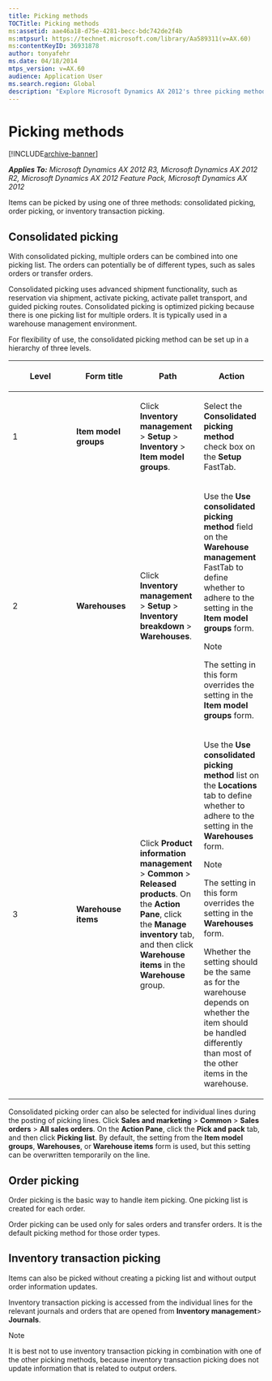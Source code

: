 ```yaml
---
title: Picking methods
TOCTitle: Picking methods
ms:assetid: aae46a18-d75e-4281-becc-bdc742de2f4b
ms:mtpsurl: https://technet.microsoft.com/library/Aa589311(v=AX.60)
ms:contentKeyID: 36931878
author: tonyafehr
ms.date: 04/18/2014
mtps_version: v=AX.60
audience: Application User
ms.search.region: Global
description: "Explore Microsoft Dynamics AX 2012's three picking methods: consolidated picking, order picking, and inventory transaction picking. Learn how to optimize your warehouse management."
---
```


# Picking methods 


[!INCLUDE[archive-banner](includes/archive-banner.md)]


_**Applies To:** Microsoft Dynamics AX 2012 R3, Microsoft Dynamics AX 2012 R2, Microsoft Dynamics AX 2012 Feature Pack, Microsoft Dynamics AX 2012_

Items can be picked by using one of three methods: consolidated picking, order picking, or inventory transaction picking.

## Consolidated picking

With consolidated picking, multiple orders can be combined into one picking list. The orders can potentially be of different types, such as sales orders or transfer orders.

Consolidated picking uses advanced shipment functionality, such as reservation via shipment, activate picking, activate pallet transport, and guided picking routes. Consolidated picking is optimized picking because there is one picking list for multiple orders. It is typically used in a warehouse management environment.

For flexibility of use, the consolidated picking method can be set up in a hierarchy of three levels.

<table>
<colgroup>
<col style="width: 25%" />
<col style="width: 25%" />
<col style="width: 25%" />
<col style="width: 25%" />
</colgroup>
<thead>
<tr class="header">
<th><p>Level</p></th>
<th><p>Form title</p></th>
<th><p>Path</p></th>
<th><p>Action</p></th>
</tr>
</thead>
<tbody>
<tr class="odd">
<td><p>1</p></td>
<td><p><strong>Item model groups</strong></p></td>
<td><p>Click <strong>Inventory management</strong> &gt; <strong>Setup</strong> &gt; <strong>Inventory</strong> &gt; <strong>Item model groups</strong>.</p></td>
<td><p>Select the <strong>Consolidated picking method</strong> check box on the <strong>Setup</strong> FastTab.</p></td>
</tr>
<tr class="even">
<td><p>2</p></td>
<td><p><strong>Warehouses</strong></p></td>
<td><p>Click <strong>Inventory management</strong> &gt; <strong>Setup</strong> &gt; <strong>Inventory breakdown</strong> &gt; <strong>Warehouses</strong>.</p></td>
<td><p>Use the <strong>Use consolidated picking method</strong> field on the <strong>Warehouse management</strong> FastTab to define whether to adhere to the setting in the <strong>Item model groups</strong> form.</p>
<div class="alert">

> [!NOTE]
> <P>The setting in this form overrides the setting in the <STRONG>Item model groups</STRONG> form.</P>


</div></td>
</tr>
<tr class="odd">
<td><p>3</p></td>
<td><p><strong>Warehouse items</strong></p></td>
<td><p>Click <strong>Product information management</strong> &gt; <strong>Common</strong> &gt; <strong>Released products</strong>. On the <strong>Action Pane</strong>, click the <strong>Manage inventory</strong> tab, and then click <strong>Warehouse items</strong> in the <strong>Warehouse</strong> group.</p></td>
<td><p>Use the <strong>Use consolidated picking method</strong> list on the <strong>Locations</strong> tab to define whether to adhere to the setting in the <strong>Warehouses</strong> form.</p>
<div class="alert">

> [!NOTE]
> <P>The setting in this form overrides the setting in the <STRONG>Warehouses</STRONG> form.</P>


</div>
<p>Whether the setting should be the same as for the warehouse depends on whether the item should be handled differently than most of the other items in the warehouse.</p></td>
</tr>
</tbody>
</table>


Consolidated picking order can also be selected for individual lines during the posting of picking lines. Click **Sales and marketing** \> **Common** \> **Sales orders** \> **All sales orders**. On the **Action Pane**, click the **Pick and pack** tab, and then click **Picking list**. By default, the setting from the **Item model groups**, **Warehouses**, or **Warehouse items** form is used, but this setting can be overwritten temporarily on the line.

## Order picking

Order picking is the basic way to handle item picking. One picking list is created for each order.

Order picking can be used only for sales orders and transfer orders. It is the default picking method for those order types.

## Inventory transaction picking

Items can also be picked without creating a picking list and without output order information updates.

Inventory transaction picking is accessed from the individual lines for the relevant journals and orders that are opened from **Inventory management**\> **Journals**.


> [!NOTE]
> <P>It is best not to use inventory transaction picking in combination with one of the other picking methods, because inventory transaction picking does not update information that is related to output orders.</P>


  


